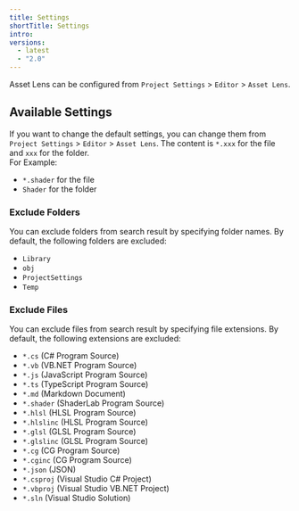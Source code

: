 ```yaml
---
title: Settings
shortTitle: Settings
intro:
versions:
  - latest
  - "2.0"
---
```


Asset Lens can be configured from `Project Settings` > `Editor` > `Asset Lens`.

## Available Settings

If you want to change the default settings, you can change them from `Project Settings` > `Editor` > `Asset Lens`.
The content is `*.xxx` for the file and `xxx` for the folder.  
For Example:

- `*.shader` for the file
- `Shader` for the folder

### Exclude Folders

You can exclude folders from search result by specifying folder names.
By default, the following folders are excluded:

- `Library`
- `obj`
- `ProjectSettings`
- `Temp`

### Exclude Files

You can exclude files from search result by specifying file extensions.
By default, the following extensions are excluded:

- `*.cs` (C# Program Source)
- `*.vb` (VB.NET Program Source)
- `*.js` (JavaScript Program Source)
- `*.ts` (TypeScript Program Source)
- `*.md` (Markdown Document)
- `*.shader` (ShaderLab Program Source)
- `*.hlsl` (HLSL Program Source)
- `*.hlslinc` (HLSL Program Source)
- `*.glsl` (GLSL Program Source)
- `*.glslinc` (GLSL Program Source)
- `*.cg` (CG Program Source)
- `*.cginc` (CG Program Source)
- `*.json` (JSON)
- `*.csproj` (Visual Studio C# Project)
- `*.vbproj` (Visual Studio VB.NET Project)
- `*.sln` (Visual Studio Solution)
